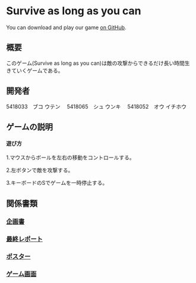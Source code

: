 # Survive as long as you can

You can download and play our game [on GitHub](https://github.com/5418052ou/Game).

## 概要

このゲーム(Survive as long as you can)は敵の攻撃からできるだけ長い時間生きていくゲームである。

## 開発者

5418033　ブコ ウテン　
5418065　シュ ウンキ　
5418052　オウ イチホウ　

## ゲームの説明

#### 遊び方

1.マウスからボールを左右の移動をコントロールする。

2.左ボタンで敵を攻撃する。

3.キーボードのSでゲームを一時停止する。

## 関係書類

###  [企画書](https://github.com/5418065shuunki/shuunki.github.io/blob/master/dc1_2020_08.pdf)
###  [最終レポート]()
###  [ポスター](https://github.com/5418065shuunki/shuunki.github.io/blob/master/%E3%83%9D%E3%82%B9%E3%82%BF%E3%83%BC.png)
###  [ゲーム画面](https://github.com/5418065shuunki/shuunki.github.io/blob/master/%E3%83%9D%E3%82%B9%E3%82%BF%E3%83%BC2.PNG)
